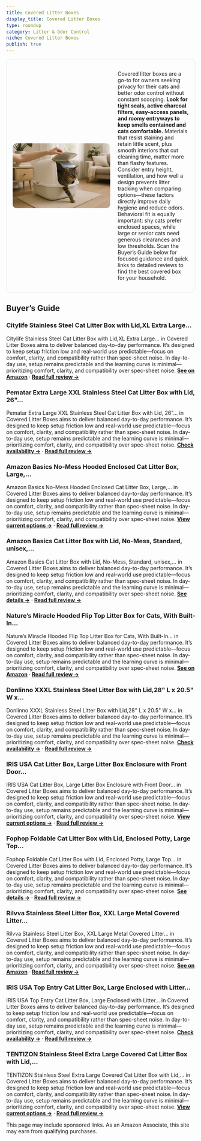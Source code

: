 ```yaml
---
title: Covered Litter Boxes
display_title: Covered Litter Boxes
type: roundup
category: Litter & Odor Control
niche: Covered Litter Boxes
publish: true
---
```


<section class="hero-split" style="width:100%;box-sizing:border-box;border:1px solid #e5e7eb;border-radius:12px;padding:16px;display:grid;grid-template-columns:minmax(260px,40%) 1fr;gap:20px;align-items:center;"><figure style="margin:0;"><img src="/hero/roundups/litter-odor-control/covered-litter-boxes.webp" alt="" style="width:100%;height:auto;display:block;border-radius:10px;"/></figure><div class="hero-copy" style="min-width:0;"><p>Covered litter boxes are a go-to for owners seeking privacy for their cats and better odor control without constant scooping. <strong>Look for tight seals, active charcoal filters, easy-access panels, and roomy entryways to keep smells contained and cats comfortable.</strong> Materials that resist staining and retain little scent, plus smooth interiors that cut cleaning time, matter more than flashy features. Consider entry height, ventilation, and how well a design prevents litter tracking when comparing options&mdash;these factors directly improve daily hygiene and reduce odors. Behavioral fit is equally important: shy cats prefer enclosed spaces, while large or senior cats need generous clearances and low thresholds. Scan the Buyer’s Guide below for focused guidance and quick links to detailed reviews to find the best covered box for your household.</p></div></section>

<h2>Buyer’s Guide</h2>
<h3>Citylife Stainless Steel Cat Litter Box with Lid,XL Extra Large…</h3>
<p>Citylife Stainless Steel Cat Litter Box with Lid,XL Extra Large… in Covered Litter Boxes aims to deliver balanced day-to-day performance. It’s designed to keep setup friction low and real-world use predictable&mdash;focus on comfort, clarity, and compatibility rather than spec-sheet noise. In day-to-day use, setup remains predictable and the learning curve is minimal&mdash;prioritizing comfort, clarity, and compatibility over spec-sheet noise. <a href="https://amzn.to/4mQaVd1" target="_blank" rel="nofollow sponsored noopener noopener" target="_blank"><strong>See on Amazon</strong></a> · <a href="/reviews/citylife-stainless-steel-cat-litter-box-with-lid-xl-extra-large-enclose-4249f3fd/"><strong>Read full review &rarr;</strong></a></p>
<h3>Pematar Extra Large XXL Stainless Steel Cat Litter Box with Lid, 26"…</h3>
<p>Pematar Extra Large XXL Stainless Steel Cat Litter Box with Lid, 26"… in Covered Litter Boxes aims to deliver balanced day-to-day performance. It’s designed to keep setup friction low and real-world use predictable&mdash;focus on comfort, clarity, and compatibility rather than spec-sheet noise. In day-to-day use, setup remains predictable and the learning curve is minimal&mdash;prioritizing comfort, clarity, and compatibility over spec-sheet noise. <a href="https://amzn.to/4nzQF0i" target="_blank" rel="nofollow sponsored noopener noopener" target="_blank"><strong>Check availability &rarr;</strong></a> · <a href="/reviews/pematar-extra-large-xxl-stainless-steel-cat-litter-box-with-lid-26-l-x-cc5d032e/"><strong>Read full review &rarr;</strong></a></p>
<h3>Amazon Basics No-Mess Hooded Enclosed Cat Litter Box, Large,…</h3>
<p>Amazon Basics No-Mess Hooded Enclosed Cat Litter Box, Large,… in Covered Litter Boxes aims to deliver balanced day-to-day performance. It’s designed to keep setup friction low and real-world use predictable&mdash;focus on comfort, clarity, and compatibility rather than spec-sheet noise. In day-to-day use, setup remains predictable and the learning curve is minimal&mdash;prioritizing comfort, clarity, and compatibility over spec-sheet noise. <a href="https://amzn.to/4q13iU0" target="_blank" rel="nofollow sponsored noopener noopener" target="_blank"><strong>View current options &rarr;</strong></a> · <a href="/reviews/amazon-basics-no-mess-hooded-enclosed-cat-litter-box-large-multicolor-2-bf38bbed/"><strong>Read full review &rarr;</strong></a></p>
<h3>Amazon Basics Cat Litter Box with Lid, No-Mess, Standard, unisex,…</h3>
<p>Amazon Basics Cat Litter Box with Lid, No-Mess, Standard, unisex,… in Covered Litter Boxes aims to deliver balanced day-to-day performance. It’s designed to keep setup friction low and real-world use predictable&mdash;focus on comfort, clarity, and compatibility rather than spec-sheet noise. In day-to-day use, setup remains predictable and the learning curve is minimal&mdash;prioritizing comfort, clarity, and compatibility over spec-sheet noise. <a href="https://amzn.to/4mQvtCe" target="_blank" rel="nofollow sponsored noopener noopener" target="_blank"><strong>See details &rarr;</strong></a> · <a href="/reviews/amazon-basics-cat-litter-box-with-lid-no-mess-standard-unisex-charcoal-1b288852/"><strong>Read full review &rarr;</strong></a></p>
<h3>Nature’s Miracle Hooded Flip Top Litter Box for Cats, With Built-In…</h3>
<p>Nature’s Miracle Hooded Flip Top Litter Box for Cats, With Built-In… in Covered Litter Boxes aims to deliver balanced day-to-day performance. It’s designed to keep setup friction low and real-world use predictable&mdash;focus on comfort, clarity, and compatibility rather than spec-sheet noise. In day-to-day use, setup remains predictable and the learning curve is minimal&mdash;prioritizing comfort, clarity, and compatibility over spec-sheet noise. <a href="https://amzn.to/4mQb3cv" target="_blank" rel="nofollow sponsored noopener noopener" target="_blank"><strong>See on Amazon</strong></a> · <a href="/reviews/nature-s-miracle-hooded-flip-top-litter-box-for-cats-with-built-in-odor-3e5ae18f/"><strong>Read full review &rarr;</strong></a></p>
<h3>Donlinno XXXL Stainless Steel Litter Box with Lid,28" L x 20.5" W x…</h3>
<p>Donlinno XXXL Stainless Steel Litter Box with Lid,28" L x 20.5" W x… in Covered Litter Boxes aims to deliver balanced day-to-day performance. It’s designed to keep setup friction low and real-world use predictable&mdash;focus on comfort, clarity, and compatibility rather than spec-sheet noise. In day-to-day use, setup remains predictable and the learning curve is minimal&mdash;prioritizing comfort, clarity, and compatibility over spec-sheet noise. <a href="https://amzn.to/4mQ6izO" target="_blank" rel="nofollow sponsored noopener noopener" target="_blank"><strong>Check availability &rarr;</strong></a> · <a href="/reviews/donlinno-xxxl-stainless-steel-litter-box-with-lid-28-l-x-20-5-w-x-16-5-99ad9e4f/"><strong>Read full review &rarr;</strong></a></p>
<h3>IRIS USA Cat Litter Box, Large Litter Box Enclosure with Front Door…</h3>
<p>IRIS USA Cat Litter Box, Large Litter Box Enclosure with Front Door… in Covered Litter Boxes aims to deliver balanced day-to-day performance. It’s designed to keep setup friction low and real-world use predictable&mdash;focus on comfort, clarity, and compatibility rather than spec-sheet noise. In day-to-day use, setup remains predictable and the learning curve is minimal&mdash;prioritizing comfort, clarity, and compatibility over spec-sheet noise. <a href="https://amzn.to/47bAPmM" target="_blank" rel="nofollow sponsored noopener noopener" target="_blank"><strong>View current options &rarr;</strong></a> · <a href="/reviews/iris-usa-cat-litter-box-large-litter-box-enclosure-with-front-door-flap-0745eef8/"><strong>Read full review &rarr;</strong></a></p>
<h3>Fophop Foldable Cat Litter Box with Lid, Enclosed Potty, Large Top…</h3>
<p>Fophop Foldable Cat Litter Box with Lid, Enclosed Potty, Large Top… in Covered Litter Boxes aims to deliver balanced day-to-day performance. It’s designed to keep setup friction low and real-world use predictable&mdash;focus on comfort, clarity, and compatibility rather than spec-sheet noise. In day-to-day use, setup remains predictable and the learning curve is minimal&mdash;prioritizing comfort, clarity, and compatibility over spec-sheet noise. <a href="https://amzn.to/3WaZqCh" target="_blank" rel="nofollow sponsored noopener noopener" target="_blank"><strong>See details &rarr;</strong></a> · <a href="/reviews/fophop-foldable-cat-litter-box-with-lid-enclosed-potty-large-top-entry-0a2b4458/"><strong>Read full review &rarr;</strong></a></p>
<h3>Rilvva Stainless Steel Litter Box, XXL Large Metal Covered Litter…</h3>
<p>Rilvva Stainless Steel Litter Box, XXL Large Metal Covered Litter… in Covered Litter Boxes aims to deliver balanced day-to-day performance. It’s designed to keep setup friction low and real-world use predictable&mdash;focus on comfort, clarity, and compatibility rather than spec-sheet noise. In day-to-day use, setup remains predictable and the learning curve is minimal&mdash;prioritizing comfort, clarity, and compatibility over spec-sheet noise. <a href="https://amzn.to/46ALkjw" target="_blank" rel="nofollow sponsored noopener noopener" target="_blank"><strong>See on Amazon</strong></a> · <a href="/reviews/rilvva-stainless-steel-litter-box-xxl-large-metal-covered-litter-boxes-5ca7a96f/"><strong>Read full review &rarr;</strong></a></p>
<h3>IRIS USA Top Entry Cat Litter Box, Large Enclosed with Litter…</h3>
<p>IRIS USA Top Entry Cat Litter Box, Large Enclosed with Litter… in Covered Litter Boxes aims to deliver balanced day-to-day performance. It’s designed to keep setup friction low and real-world use predictable&mdash;focus on comfort, clarity, and compatibility rather than spec-sheet noise. In day-to-day use, setup remains predictable and the learning curve is minimal&mdash;prioritizing comfort, clarity, and compatibility over spec-sheet noise. <a href="https://amzn.to/3KxAPF7" target="_blank" rel="nofollow sponsored noopener noopener" target="_blank"><strong>Check availability &rarr;</strong></a> · <a href="/reviews/iris-usa-top-entry-cat-litter-box-large-enclosed-with-litter-catching-l-2afd71b9/"><strong>Read full review &rarr;</strong></a></p>
<h3>TENTIZON Stainless Steel Extra Large Covered Cat Litter Box with Lid,…</h3>
<p>TENTIZON Stainless Steel Extra Large Covered Cat Litter Box with Lid,… in Covered Litter Boxes aims to deliver balanced day-to-day performance. It’s designed to keep setup friction low and real-world use predictable&mdash;focus on comfort, clarity, and compatibility rather than spec-sheet noise. In day-to-day use, setup remains predictable and the learning curve is minimal&mdash;prioritizing comfort, clarity, and compatibility over spec-sheet noise. <a href="https://amzn.to/42WyauO" target="_blank" rel="nofollow sponsored noopener noopener" target="_blank"><strong>View current options &rarr;</strong></a> · <a href="/reviews/tentizon-stainless-steel-extra-large-covered-cat-litter-box-with-lid-hi-c6e3b8fb/"><strong>Read full review &rarr;</strong></a></p>
<aside class="disclosure">This page may include sponsored links. As an Amazon Associate, this site may earn from qualifying purchases.</aside>
